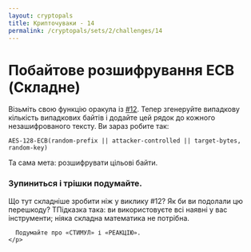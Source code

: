 ```yaml
---
layout: cryptopals
title: Крипточуваки - 14
permalink: /cryptopals/sets/2/challenges/14
---
```


# Побайтове розшифрування ECB (Складне)

Візьміть свою функцію оракула із [#12](../challenges/12). Тепер згенеруйте випадкову кількість випадкових байтів і додайте цей рядок до кожного незашифрованого тексту. Ви зараз робите так:

```
AES-128-ECB(random-prefix || attacker-controlled || target-bytes, random-key)
```

Та сама мета: розшифрувати цільові байти.

<div class="panel panel-warning">
  <div class="panel-heading">
    <h3 class="panel-title">Зупиниться і трішки подумайте.</h3>
  </div>
  <div class="panel-body">
    <p>
      Що тут складніше зробити ніж у виклику #12? Як би ви подолали цю перешкоду? TПідказка така: ви використовуєте всі наявні у вас інструменти; ніяка складна математика не потрібна.
      
      Подумайте про «СТИМУЛ» і «РЕАКЦІЮ».
    </p>
  </div>
</div>